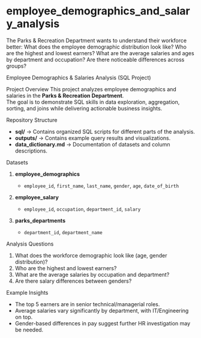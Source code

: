 # employee_demographics_and_salary_analysis
The Parks &amp; Recreation Department wants to understand their workforce better: What does the employee demographic distribution look like? Who are the highest and lowest earners? What are the average salaries and ages by department and occupation? Are there noticeable differences across groups?

Employee Demographics & Salaries Analysis (SQL Project)

Project Overview
This project analyzes employee demographics and salaries in the **Parks & Recreation Department**.  
The goal is to demonstrate SQL skills in data exploration, aggregation, sorting, and joins while delivering actionable business insights.

Repository Structure
- **sql/** → Contains organized SQL scripts for different parts of the analysis.
- **outputs/** → Contains example query results and visualizations.
- **data_dictionary.md** → Documentation of datasets and column descriptions.

Datasets
1. **employee_demographics**  
   - `employee_id`, `first_name`, `last_name`, `gender`, `age`, `date_of_birth`

2. **employee_salary**  
   - `employee_id`, `occupation`, `department_id`, `salary`

3. **parks_departments**  
   - `department_id`, `department_name`

Analysis Questions
1. What does the workforce demographic look like (age, gender distribution)?
2. Who are the highest and lowest earners?
3. What are the average salaries by occupation and department?
4. Are there salary differences between genders?

Example Insights
- The top 5 earners are in senior technical/managerial roles.  
- Average salaries vary significantly by department, with IT/Engineering on top.  
- Gender-based differences in pay suggest further HR investigation may be needed.  

